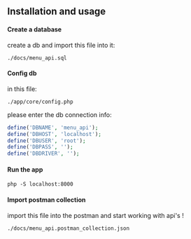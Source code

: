 ## Installation and usage

#### Create a database
create a db and import this file into it:
```shell
./docs/menu_api.sql
```

#### Config db
in this file:
```shell
./app/core/config.php
```
please enter the db connection info:
```php
define('DBNAME', 'menu_api');
define('DBHOST', 'localhost');
define('DBUSER', 'root');
define('DBPASS', '');
define('DBDRIVER', '');
```

#### Run the app
```shell
php -S localhost:8000
```

#### Import postman collection
import this file into the postman and start working with api's !
```shell
./docs/menu_api.postman_collection.json
```